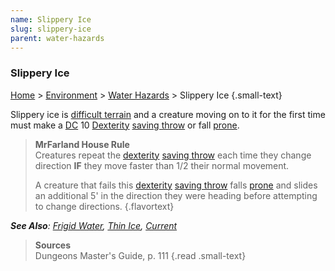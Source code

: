 ```yaml
---
name: Slippery Ice
slug: slippery-ice
parent: water-hazards
---
```

### Slippery Ice
[Home](dm-operations-center) > [Environment](environment) > [Water Hazards](water-hazards) > Slippery Ice {.small-text}

Slippery ice is [difficult terrain](difficult-terrain) and a creature moving on to it for the first time must make a [DC](difficulty-class) 10 [Dexterity](dexterity) [saving throw](saving-throws) or fall [prone](prone).

> **MrFarland House Rule**<br/>
> Creatures repeat the [dexterity](dexterity) [saving throw](saving-throws) each time they change direction **IF** they move faster than 1/2 their normal movement.
>
> A creature that fails this [dexterity](dexterity) [saving throw](saving-throws) falls [prone](prone) and slides an additional 5' in the direction they were heading before attempting to change directions. 
{.flavortext}

***See Also**: [Frigid Water](frigid-water), [Thin Ice](thin-ice), [Current](current)*

> **Sources** <br/>
> Dungeons Master's Guide, p. 111
{.read .small-text}
